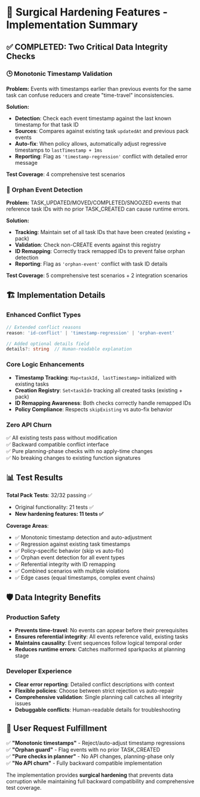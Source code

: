 # 🔧 Surgical Hardening Features - Implementation Summary

## ✅ COMPLETED: Two Critical Data Integrity Checks

### 🕒 **Monotonic Timestamp Validation**
**Problem:** Events with timestamps earlier than previous events for the same task can confuse reducers and create "time-travel" inconsistencies.

**Solution:** 
- **Detection**: Check each event timestamp against the last known timestamp for that task ID
- **Sources**: Compares against existing task `updatedAt` and previous pack events 
- **Auto-fix**: When policy allows, automatically adjust regressive timestamps to `lastTimestamp + 1ms`
- **Reporting**: Flag as `'timestamp-regression'` conflict with detailed error message

**Test Coverage**: 4 comprehensive test scenarios

### 🔗 **Orphan Event Detection**  
**Problem:** TASK_UPDATED/MOVED/COMPLETED/SNOOZED events that reference task IDs with no prior TASK_CREATED can cause runtime errors.

**Solution:**
- **Tracking**: Maintain set of all task IDs that have been created (existing + pack)
- **Validation**: Check non-CREATE events against this registry
- **ID Remapping**: Correctly track remapped IDs to prevent false orphan detection
- **Reporting**: Flag as `'orphan-event'` conflict with task ID details

**Test Coverage**: 5 comprehensive test scenarios + 2 integration scenarios

## 🏗️ **Implementation Details**

### **Enhanced Conflict Types**
```typescript
// Extended conflict reasons
reason: 'id-conflict' | 'timestamp-regression' | 'orphan-event'

// Added optional details field  
details?: string  // Human-readable explanation
```

### **Core Logic Enhancements**
- **Timestamp Tracking**: `Map<taskId, lastTimestamp>` initialized with existing tasks
- **Creation Registry**: `Set<taskId>` tracking all created tasks (existing + pack)
- **ID Remapping Awareness**: Both checks correctly handle remapped IDs
- **Policy Compliance**: Respects `skipExisting` vs auto-fix behavior

### **Zero API Churn**
✅ All existing tests pass without modification  
✅ Backward compatible conflict interface  
✅ Pure planning-phase checks with no apply-time changes  
✅ No breaking changes to existing function signatures  

## 📊 **Test Results**

**Total Pack Tests**: 32/32 passing ✅
- Original functionality: 21 tests ✅
- **New hardening features: 11 tests ✅**

**Coverage Areas**:
- ✅ Monotonic timestamp detection and auto-adjustment
- ✅ Regression against existing task timestamps  
- ✅ Policy-specific behavior (skip vs auto-fix)
- ✅ Orphan event detection for all event types
- ✅ Referential integrity with ID remapping
- ✅ Combined scenarios with multiple violations
- ✅ Edge cases (equal timestamps, complex event chains)

## 🛡️ **Data Integrity Benefits**

### **Production Safety**
- **Prevents time-travel**: No events can appear before their prerequisites
- **Ensures referential integrity**: All events reference valid, existing tasks
- **Maintains causality**: Event sequences follow logical temporal order
- **Reduces runtime errors**: Catches malformed sparkpacks at planning stage

### **Developer Experience** 
- **Clear error reporting**: Detailed conflict descriptions with context
- **Flexible policies**: Choose between strict rejection vs auto-repair
- **Comprehensive validation**: Single planning call catches all integrity issues
- **Debuggable conflicts**: Human-readable details for troubleshooting

## 🎯 **User Request Fulfillment**

✅ **"Monotonic timestamps"** - Reject/auto-adjust timestamp regressions  
✅ **"Orphan guard"** - Flag events with no prior TASK_CREATED  
✅ **"Pure checks in planner"** - No API changes, planning-phase only  
✅ **"No API churn"** - Fully backward compatible implementation  

The implementation provides **surgical hardening** that prevents data corruption while maintaining full backward compatibility and comprehensive test coverage.
